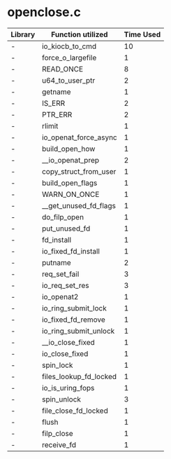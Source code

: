 # openclose.c

| Library | Function utilized | Time Used |
| - | - | - |
| - | io_kiocb_to_cmd | 10 |
| - | force_o_largefile | 1 |
| - | READ_ONCE | 8 |
| - | u64_to_user_ptr | 2 |
| - | getname | 1 |
| - | IS_ERR | 2 |
| - | PTR_ERR | 2 |
| - | rlimit | 1 |
| - | io_openat_force_async | 1 |
| - | build_open_how | 1 |
| - | __io_openat_prep | 2 |
| - | copy_struct_from_user | 1 |
| - | build_open_flags | 1 |
| - | WARN_ON_ONCE | 1 |
| - | __get_unused_fd_flags | 1 |
| - | do_filp_open | 1 |
| - | put_unused_fd | 1 |
| - | fd_install | 1 |
| - | io_fixed_fd_install | 1 |
| - | putname | 2 |
| - | req_set_fail | 3 |
| - | io_req_set_res | 3 |
| - | io_openat2 | 1 |
| - | io_ring_submit_lock | 1 |
| - | io_fixed_fd_remove | 1 |
| - | io_ring_submit_unlock | 1 |
| - | __io_close_fixed | 1 |
| - | io_close_fixed | 1 |
| - | spin_lock | 1 |
| - | files_lookup_fd_locked | 1 |
| - | io_is_uring_fops | 1 |
| - | spin_unlock | 3 |
| - | file_close_fd_locked | 1 |
| - | flush | 1 |
| - | filp_close | 1 |
| - | receive_fd | 1 |
